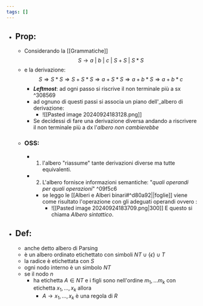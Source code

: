 ```yaml
---
tags: []
---
```


- ## Prop:
	- Considerando la [[Grammatiche]] $$S\to a\ |\ b\ |\ c\ |\ S+S\ |\ S*S$$
	-  e la derivazione:$$S \Rightarrow S*S \Rightarrow S+S*S \Rightarrow a+S*S \Rightarrow a+b*S \Rightarrow a+b * c$$
		- ___Leftmost___: ad ogni passo si riscrive il non terminale più a sx   ^308569
		- ad ognuno di questi passi si associa un piano dell'_albero di derivazione:
			-  ![[Pasted image 20240924183128.png]]
		- Se decidessi di fare una derivazione diversa andando a riscrivere il non terminale più a dx l'_albero non cambierebbe_
	- ### OSS:
		- 1) l'albero "riassume" tante derivazioni diverse ma tutte equivalenti.
		- 2) L'albero fornisce informazioni semantiche: "_quali operandi per quali operazioni_" ^09f5c6
			- se leggo le [[Alberi e Alberi binari#^d80a92||foglie]] viene come risultato l'operazione con gli adeguati operandi ovvero :
				- ![[Pasted image 20240924183709.png|300]]
				  E questo si chiama _Albero sintattico_.
- ## Def:
	- anche detto albero di Parsing
	- è un albero ordinato etichettato con simboli $NT \cup \{\epsilon\}\cup T$ 
	- la radice è etichettata con $S$
	- ogni nodo interno è un simbolo $NT$
	- se il nodo $n$
		- ha etichetta $A\in NT$ e i figli sono nell'ordine $m_{1},...m_{k}$ con etichetta $x_{1},...,x_{k}$ allora 
			- $A\to x_{1},...,x_{k}$ è una regola di $R$